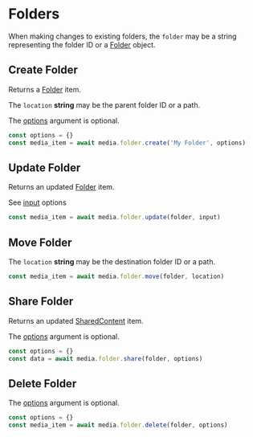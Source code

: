 # Folders

When making changes to existing folders, the `folder` may be a string representing the folder ID or a [Folder](/types.html#folder) object.

## Create Folder

Returns a [Folder](/types.html#folder) item.

The `location` **string** may be the parent folder ID or a path.

The [options](/types.html#folder-create-options) argument is optional.

```javascript
const options = {}
const media_item = await media.folder.create('My Folder', options)
```

## Update Folder

Returns an updated [Folder](/types.html#folder) item.

See [input](/types.html#folder-update-input) options

```javascript
const media_item = await media.folder.update(folder, input)
```

## Move Folder

The `location` **string** may be the destination folder ID or a path.

```javascript
const media_item = await media.folder.move(folder, location)
```

## Share Folder

Returns an updated [SharedContent](/types.html#shared-content) item.

The [options](/types.html#share-options) argument is optional.

```javascript
const options = {}
const data = await media.folder.share(folder, options)
```

## Delete Folder

The [options](/types.html#deletes-options) argument is optional.

```javascript
const options = {}
const media_item = await media.folder.delete(folder, options)
```
